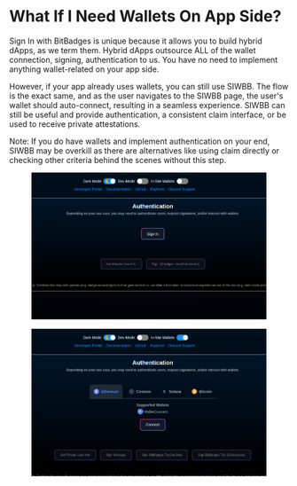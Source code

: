 # What If I Need Wallets On App Side?

Sign In with BitBadges is unique because it allows you to build hybrid dApps, as we term them. Hybrid dApps outsource ALL of the wallet connection, signing, authentication to us. You have no need to implement anything wallet-related on your app side.

However, if your app already uses wallets, you can still use SIWBB.  The flow is the exact same, and as the user navigates to the SIWBB page, the user's wallet should auto-connect, resulting in a seamless experience. SIWBB can still be useful and provide authentication, a consistent claim interface, or be used to receive private attestations.&#x20;

Note: If you do have wallets and implement authentication on your end, SIWBB may be overkill as there are alternatives like using claim directly or checking other criteria behind the scenes without this step.&#x20;

<figure><img src="../../.gitbook/assets/image (2) (1).png" alt=""><figcaption></figcaption></figure>

<figure><img src="../../.gitbook/assets/image (1) (1) (1).png" alt=""><figcaption></figcaption></figure>

